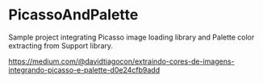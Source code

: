 # PicassoAndPalette
Sample project integrating Picasso image loading library and Palette color extracting from Support library.

https://medium.com/@davidtiagocon/extraindo-cores-de-imagens-integrando-picasso-e-palette-d0e24cfb9add
